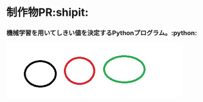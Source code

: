 # 制作物PR:shipit:
### 機械学習を用いてしきい値を決定するPythonプログラム。:python:

![Screenshot of a comment on a GitHub issue showing an image, added in the Markdown, of an Octocat smiling and raising a tentacle.](/test.jpg)